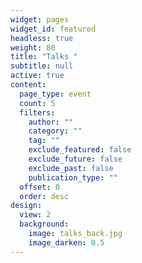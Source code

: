 ```yaml
---
widget: pages
widget_id: featured
headless: true
weight: 80
title: "Talks "
subtitle: null
active: true
content:
  page_type: event
  count: 5
  filters:
    author: ""
    category: ""
    tag: ""
    exclude_featured: false
    exclude_future: false
    exclude_past: false
    publication_type: ""
  offset: 0
  order: desc
design:
  view: 2
  background:
    image: talks_back.jpg
    image_darken: 0.5
---
```

